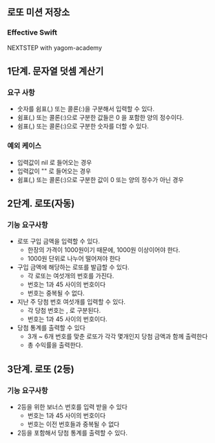 ## 로또 미션 저장소
### Effective Swift
NEXTSTEP with yagom-academy

## 1단계. 문자열 덧셈 계산기

### 요구 사항

- 숫자를 쉼표(,) 또는 콜론(:)을 구분해서 입력할 수 있다.
- 쉼표(,) 또는 콜론(:)으로 구분한 값들은 0 을 포함한 양의 정수이다.
- 쉼표(,) 또는 콜론(:)으로 구분한 숫자를 더할 수 있다.

### 예외 케이스

- 입력값이 nil 로 들어오는 경우
- 입력값이 "" 로 들어오는 경우
- 쉼표(,) 또는 콜론(:)으로 구분한 값이 0 또는 양의 정수가 아닌 경우

## 2단계. 로또(자동)

### 기능 요구사항

- 로또 구입 금액을 입력할 수 있다.
  - 한장의 가격이 1000원이기 때문에, 1000원 이상이어야 한다.
  - 1000원 단위로 나누어 떨어져야 한다
- 구입 금액에 해당하는 로또를 발급할 수 있다.
  - 각 로또는 여섯개의 번호를 가진다. 
  - 번호는 1과 45 사이의 번호이다
  - 번호는 중복될 수 없다.
- 지난 주 당첨 번호 여섯개를 입력할 수 있다. 
  - 각 당첨 번호는 , 로 구분된다.
  - 번호는 1과 45 사이의 번호이다.
- 당첨 통계를 출력할 수 있다
  - 3개 ~ 6개 번호를 맞춘 로또가 각각 몇개인지 당첨 금액과 함께 출력한다 
  - 총 수익률을 출력한다.

## 3단계. 로또 (2등)

### 기능 요구사항

- 2등을 위한 보너스 번호를 입력 받을 수 있다
  - 번호는 1과 45 사이의 번호이다
  - 번호는 이전 번호들과 중복될 수 없다
- 2등을 포함해서 당첨 통계를 출력할 수 있다.
